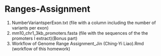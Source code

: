 # Ranges-Assignment

1. NumberVariantsperExon.txt 
	(file with a column including the number of variants per exon)
2. mm10_chr1_3kb_promoters.fasta 
	(file with the sequences of the the promoters I extract)(Bonus part)
3. Workflow of Genome Range Assignment_Jin (Ching-Yi Liao).Rmd
	(workflow of this homework)